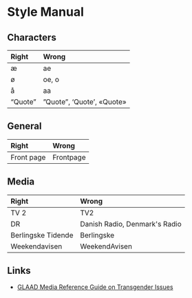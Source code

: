 Style Manual
============

Characters
-------

 Right   | Wrong
:--------|:--------------------------
 æ       | ae
 ø       | oe, o
 å       | aa
 “Quote” | ”Quote”, ‘Quote’, «Quote»

General
-------

 Right      | Wrong
:-----------|:---------
 Front page | Frontpage

Media
-----

 Right | Wrong
:------|:-----------------------------
 TV 2  | TV2
 DR    | Danish Radio, Denmark's Radio
 Berlingske Tidende | Berlingske
 Weekendavisen | WeekendAvisen

Links
------
- [GLAAD Media Reference Guide on Transgender Issues][transgender]


[transgender]: http://www.glaad.org/reference/transgender
